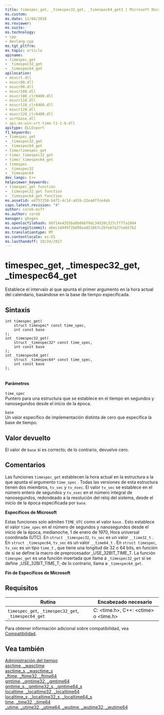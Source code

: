 ```yaml
---
title: timespec_get, _timespec32_get, _timespec64_get1 | Microsoft Docs
ms.custom: 
ms.date: 11/04/2016
ms.reviewer: 
ms.suite: 
ms.technology:
- cpp
- devlang-cpp
ms.tgt_pltfrm: 
ms.topic: article
apiname:
- timespec_get
- _timespec32_get
- _timespec64_get
apilocation:
- msvcrt.dll
- msvcr80.dll
- msvcr90.dll
- msvcr100.dll
- msvcr100_clr0400.dll
- msvcr110.dll
- msvcr110_clr0400.dll
- msvcr120.dll
- msvcr120_clr0400.dll
- ucrtbase.dll
- api-ms-win-crt-time-l1-1-0.dll
apitype: DLLExport
f1_keywords:
- timespec_get
- _timespec32_get
- _timespec64_get
- time/timespec_get
- time/_timespec32_get
- time/_timespec64_get
- timespec
- _timespec32
- _timespec64
dev_langs: C++
helpviewer_keywords:
- timespec_get function
- _timespec32_get function
- _timespec64_get function
ms.assetid: ed757258-b4f2-4c1d-a91b-22ea6ffce4ab
caps.latest.revision: "4"
author: corob-msft
ms.author: corob
manager: ghogen
ms.openlocfilehash: b6f14e43556a9b066f9dc34520c327cff7fa1004
ms.sourcegitcommit: ebec1d449f2bd98aa851667c2bfeb7e27ce657b2
ms.translationtype: MT
ms.contentlocale: es-ES
ms.lasthandoff: 10/24/2017
---
```

# <a name="timespecget-timespec32get-timespec64get"></a>timespec_get, _timespec32_get, _timespec64_get
Establece el intervalo al que apunta el primer argumento en la hora actual del calendario, basándose en la base de tiempo especificada.  
  
## <a name="syntax"></a>Sintaxis  
  
```  
int timespec_get(  
    struct timespec* const time_spec,  
    int const base  
);  
int _timespec32_get(  
    struct _timespec32* const time_spec,  
    int const base  
);  
int _timespec64_get(  
    struct _timespec64* const time_spec,  
    int const base  
);  
  
```  
  
#### <a name="parameters"></a>Parámetros  
 `time_spec`  
 Puntero para una estructura que se establece en el tiempo en segundos y nanosegundos desde el inicio de la época.  
  
 `base`  
 Un valor específico de implementación distinta de cero que especifica la base de tiempo.  
  
## <a name="return-value"></a>Valor devuelto  
 El valor de `base` si es correcto; de lo contrario, devuelve cero.  
  
## <a name="remarks"></a>Comentarios  
 Las funciones `timespec_get` establecen la hora actual en la estructura a la que apunta el argumento `time_spec` . Todas las versiones de esta estructura tienen dos miembros, `tv_sec` y `tv_nsec`. El valor `tv_sec` se establece en el número entero de segundos y `tv_nsec` en el número integral de nanosegundos, redondeado a la resolución del reloj del sistema, desde el inicio de la época especificada por `base`.  
  
 **Específicos de Microsoft**  
  
 Estas funciones solo admiten `TIME_UTC` como el valor `base` . Esto establece el valor `time_spec` en el número de segundos y nanosegundos desde el inicio de la época, medianoche, 1 de enero de 1970, Hora universal coordinada (UTC). En `struct _timespec32`, `tv_sec` es un valor `__time32_t` . En `struct _timespec64`, `tv_sec` es un valor `__time64_t` . En `struct timespec`, `tv_sec` es un tipo `time_t` , que tiene una longitud de 32 o 64 bits, en función de si se define la macro de preprocesador _USE_32BIT_TIME_T. La función `timespec_get` es una función insertada que llama a `_timespec32_get` si se define _USE_32BIT_TIME_T; de lo contrario, llama a `_timespec64_get`.  
  
 **Fin de Específicos de Microsoft**  
  
## <a name="requirements"></a>Requisitos  
  
|Rutina|Encabezado necesario|  
|-------------|---------------------|  
|`timespec_get`, `_timespec32_get`, `_timespec64_get`|C: \<time.h>, C++: \<ctime> o \<time.h>|  
  
 Para obtener información adicional sobre compatibilidad, vea [Compatibilidad](../../c-runtime-library/compatibility.md).  
  
## <a name="see-also"></a>Vea también  
 [Administración del tiempo](../../c-runtime-library/time-management.md)   
 [asctime, _wasctime](../../c-runtime-library/reference/asctime-wasctime.md)   
 [asctime_s, _wasctime_s](../../c-runtime-library/reference/asctime-s-wasctime-s.md)   
 [_ftime, _ftime32, _ftime64](../../c-runtime-library/reference/ftime-ftime32-ftime64.md)   
 [gmtime, _gmtime32, _gmtime64](../../c-runtime-library/reference/gmtime-gmtime32-gmtime64.md)   
 [gmtime_s, _gmtime32_s, _gmtime64_s](../../c-runtime-library/reference/gmtime-s-gmtime32-s-gmtime64-s.md)   
 [localtime, _localtime32, _localtime64](../../c-runtime-library/reference/localtime-localtime32-localtime64.md)   
 [localtime_s, _localtime32_s, _localtime64_s](../../c-runtime-library/reference/localtime-s-localtime32-s-localtime64-s.md)   
 [time, _time32, _time64](../../c-runtime-library/reference/time-time32-time64.md)   
 [_utime, _utime32, _utime64, _wutime, _wutime32, _wutime64](../../c-runtime-library/reference/utime-utime32-utime64-wutime-wutime32-wutime64.md)